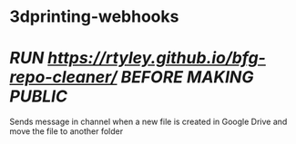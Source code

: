 # 3dprinting-webhooks
# ***RUN https://rtyley.github.io/bfg-repo-cleaner/ BEFORE MAKING PUBLIC***
Sends message in channel when a new file is created in Google Drive and move the file to another folder
